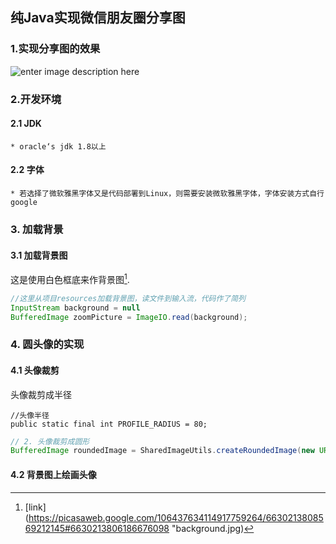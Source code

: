 纯Java实现微信朋友圈分享图
-------------------------------------
### 1.实现分享图的效果
![enter image description here](https://lh3.googleusercontent.com/u5Ee3nhBzzBMp58ONj51Z561R4kJ9SS-0BmnZvsxCZF0B0LEUWNYDfI-8amHcTONEXxrZzmhFS8 "朋友圈分享图")

### 2.开发环境
#### 2.1 JDK
	* oracle‘s jdk 1.8以上
#### 2.2 字体
	* 若选择了微软雅黑字体又是代码部署到Linux，则需要安装微软雅黑字体，字体安装方式自行google
### 3. 加载背景
#### 3.1  加载背景图
这是使用白色框底来作背景图[^1].
```java code
//这里从项目resources加载背景图，读文件到输入流，代码作了简列
InputStream background = null
BufferedImage zoomPicture = ImageIO.read(background);
```
### 4. 圆头像的实现
#### 4.1 头像裁剪
头像裁剪成半径
```
//头像半径
public static final int PROFILE_RADIUS = 80;
```
``` java code
// 2. 头像裁剪成圆形  
BufferedImage roundedImage = SharedImageUtils.createRoundedImage(new URL(userProfileUrl).openStream(), SharedImageUtils.PROFILE_RADIUS);
```
#### 4.2 背景图上绘画头像




[^1]: [link](https://picasaweb.google.com/106437634114917759264/6630213808569212145#6630213806186676098 "background.jpg)

<!--stackedit_data:
eyJoaXN0b3J5IjpbLTEyMTMzNTg2MjYsLTI0MDg2NDI4MCw5Nz
YxNTQwNzQsLTY1MDU1MDEyNCwtMTQ3Njg5MjU5MiwtMjI3MTE2
MzgyXX0=
-->
